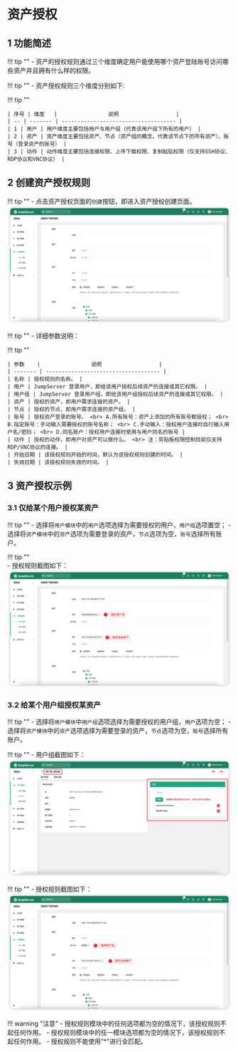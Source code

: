 # 资产授权
## 1 功能简述
!!! tip ""
    - 资产的授权规则通过三个维度确定用户能使用哪个资产登陆账号访问哪些资产并且拥有什么样的权限。

!!! tip ""
    - 资产授权规则三个维度分别如下:

!!! tip ""

    | 序号 | 维度   |                说明                  |
    | -- | ------- | ------------------------------------ |
    | 1 | 用户 | 用户维度主要包括用户与用户组（代表该用户组下所有的用户） |
    | 2 | 资产 | 资产维度主要包括资产、节点（资产组的概念，代表该节点下的所有资产）、账号（登录资产的账号） |
    | 3 | 动作 | 动作维度主要包括连接权限、上传下载权限、复制粘贴权限（仅支持SSH协议、RDP协议和VNC协议） |

## 2 创建资产授权规则
!!! tip ""
    - 点击资产授权页面的`创建`按钮，即进入资产授权创建页面。
![asset_permissions01](../../../img/asset_permissions01.png)


!!! tip ""
    - 详细参数说明：

!!! tip ""

    | 参数    |                说明                  |
    | ------- | ------------------------------------ |
    | 名称 | 授权规则的名称。 |
    | 用户 | JumpServer 登录用户，即给该用户授权后续资产的连接或其它权限。 |
    | 用户组 | JumpServer 登录用户组，即给该用户组授权后续资产的连接或其它权限。 |
    | 资产 | 授权的资产，即用户需求连接的资产。 |
    | 节点 | 授权的节点，即用户需求连接的资产组。 |
    | 账号 | 授权资产登录的账号。 <br> A.所有账号：资产上添加的所有账号都授权； <br> B.指定账号：手动输入需要授权的账号名称； <br> C.手动输入：授权用户连接时自行输入用户名/密码； <br> D.同名账户：授权用户连接时使用与用户同名的账号 |
    | 动作 | 授权的动作，即用户对资产可以做什么。 <br> 注：剪贴板权限控制目前仅支持RDP/VNC协议的连接。 |
    | 开始日期 | 该授权规则开始的时间，默认为该授权规则创建的时间。 |
    | 失效日期 | 该授权规则失效的时间。 |

## 3 资产授权示例
### 3.1 仅给某个用户授权某资产
!!! tip ""
    - 选择将`用户模块`中的`用户`选项选择为需要授权的用户，`用户组`选项置空；
    - 选择将`资产模块`中的`资产`选项为需要登录的资产，`节点`选项为空，`账号`选择所有账户。

!!! tip ""  
    - 授权规则截图如下：
![asset_permissions02](../../../img/asset_permissions02.png)

### 3.2 给某个用户组授权某资产
!!! tip ""
    - 选择将`用户模块`中`用户组`选项选择为需要授权的用户组，`用户`选项为空；
    - 选择将`资产模块`中的`资产`选项选择为需要登录的资产，`节点`选项为空，`账号`选择所有账户。

!!! tip ""
    - 用户组截图如下：
![asset_permissions03](../../../img/asset_permissions03.png)

!!! tip ""
    - 授权规则截图如下：
![asset_permissions04](../../../img/asset_permissions04.png)

!!! warning "注意"
    - 授权规则模块中的任何选项都为空的情况下，该授权规则不起任何作用。 
    - 授权规则模块中的任一模块选项都为空的情况下，该授权规则不起任何作用。 
    - 授权规则不能使用“*”进行全匹配。

